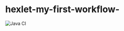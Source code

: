 # hexlet-my-first-workflow-
![Java CI](https://github.com/github/docs/actions/workflows/main.yml/badge.svg)
